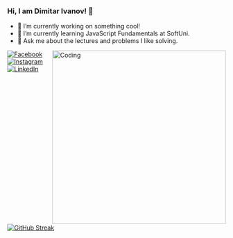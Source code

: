 ### Hi, I am Dimitar Ivanov! 👋

- 🔭 I’m currently working on something cool!
- 🌱 I’m currently learning JavaScript Fundamentals at SoftUni.
- 💬 Ask me about the lectures and problems I like solving.

  
 <img align="right" alt="Coding" width="400" src="https://media.tenor.com/rkzdlwxESqUAAAAd/cat-thurston-waffles.gif">



 
[![Facebook](https://img.shields.io/badge/-Facebook-00B2FF?style=flat-square&logo=Facebook&logoColor=white)](https://www.facebook.com/Diiv92/)
[![Instagram](https://img.shields.io/badge/-Instagram-e4405f?style=flat-square&logo=Instagram&logoColor=white)](https://www.instagram.com/dimdivanov/) 
[![LinkedIn](https://img.shields.io/badge/-LinkedIn-0e76a8?style=flat-square&logo=Linkedin&logoColor=white)](https://www.linkedin.com/in/dimitar-ivanov-709b67253/)

[![GitHub Streak](https://github-readme-streak-stats.herokuapp.com/?user=deifyme)](https://git.io/streak-stats)
